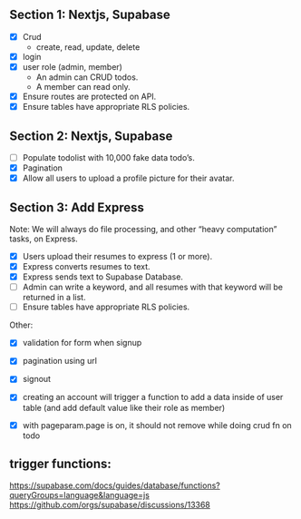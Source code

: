 ## Section 1: Nextjs, Supabase
- [x] Crud
    - create, read, update, delete
- [x] login
- [x] user role (admin, member)
    - An admin can CRUD todos.
    - A member can read only.
- [x] Ensure routes are protected on API.
- [x] Ensure tables have appropriate RLS policies.

## Section 2: Nextjs, Supabase
- [ ] Populate todolist with 10,000 fake data todo’s.
- [x] Pagination
- [x] Allow all users to upload a profile picture for their avatar.

## Section 3: Add Express
Note: We will always do file processing, and other “heavy computation” tasks, on Express.
- [x] Users upload their resumes to express (1 or more).
- [x] Express converts resumes to text.
- [x] Express sends text to Supabase Database.
- [ ] Admin can write a keyword, and all resumes with that keyword will be returned in a list.
- [ ] Ensure tables have appropriate RLS policies.

Other: 
- [x] validation for form when signup
- [x] pagination using url
- [x] signout
- [x] creating an account will trigger a function to add a data inside of user table (and add default value like their role as member)
- [x] with pageparam.page is on, it should not remove while doing crud fn on todo


## trigger functions:
https://supabase.com/docs/guides/database/functions?queryGroups=language&language=js
https://github.com/orgs/supabase/discussions/13368
